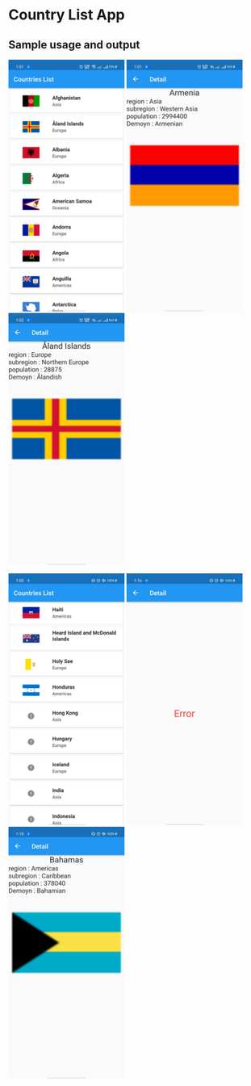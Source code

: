 # Country List App

## Sample usage and output

<img src="output_images/p1.jpg" alt="image" width="230"/> <img src="output_images/p2.jpg" alt="image" width="230"/> <img src="output_images/p3.jpg" alt="image" width="230"/>

<img src="output_images/p4.jpg" alt="image" width="230"/> <img src="output_images/p5.jpg" alt="image" width="230"/> <img src="output_images/p6.jpg" alt="image" width="230"/>
